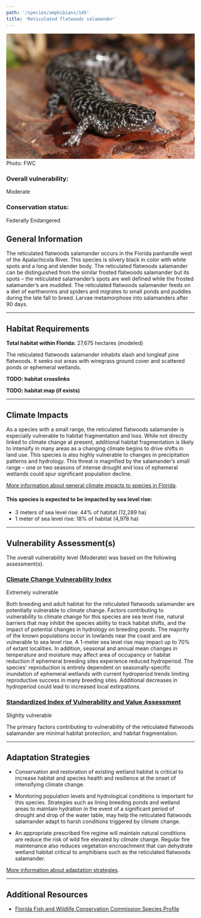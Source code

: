 ```yaml
---
path: '/species/amphibians/145'
title: 'Reticulated flatwoods salamander'
---
```


<content-header icon="salamanders" title="Reticulated flatwoods salamander" subtitle="Ambystoma bishopi"></content-header>

<div id="TopSection">

<div class="header-photo"><img src="145.jpg" alt="Photo for Reticulated flatwoods salamander"/>
<figcaption>Photo: FWC</figcaption></div>

<div>

### Overall vulnerability:

<div class="vulnerability vulnerability-moderate">Moderate</div>

### Conservation status:

Federally Endangered

</div>
</div>

## General Information

The reticulated flatwoods salamander occurs in the Florida panhandle west of the Apalachicola River.  This species is silvery black in color with white spots and a long and slender body.  The reticulated flatwoods salamander can be distinguished from the similar frosted flatwoods salamander but its spots – the reticulated salamander’s spots are well defined while the frosted salamander’s are muddled.  The reticulated flatwoods salamander feeds on a diet of earthworms and spiders and migrates to small ponds and puddles during the late fall to breed.  Larvae metamorphose into salamanders after 90 days.

<hr />

## Habitat Requirements

**Total habitat within Florida:** 27,675 hectares (modeled)

The reticulated flatwoods salamander inhabits slash and longleaf pine flatwoods.  It seeks out areas with wiregrass ground cover and scattered ponds or ephemeral wetlands.

**TODO: habitat crosslinks**

**TODO: habitat map (if exists)**

<hr />

## Climate Impacts

As a species with a small range, the reticulated flatwoods salamander is especially vulnerable to habitat fragmentation and loss.  While not directly linked to climate change at present, additional habitat fragmentation is likely to intensify in many areas as a changing climate begins to drive shifts in land use.  This species is also highly vulnerable to changes in precipitation patterns and hydrology.  This threat is magnified by the salamander’s small range – one or two seasons of intense drought and loss of ephemeral wetlands could spur significant population decline.

[More information about general climate impacts to species in Florida](/impacts/species).


#### This species is expected to be impacted by sea level rise:

- 3 meters of sea level rise: 44% of habitat (12,289 ha)
- 1 meter of sea level rise: 18% of habitat (4,978 ha)
    

<hr />

## Vulnerability Assessment(s)

The overall vulnerability level (Moderate) was based on the following assessment(s).
#### 
<div class="vulnerability-header">
<h3><a href="/impacts/vulnerability/ccvi">Climate Change Vulnerability Index</a></h3>
<div class="vulnerability vulnerability-extreme">Extremely vulnerable</div>
</div> 

Both breeding and adult habitat for the reticulated flatwoods salamander are potentially vulnerable to climate change. Factors contributing to vulnerability to climate change for this species are sea level rise, natural barriers that may inhibit the species ability to track habitat shifts, and the impact of potential changes in hydrology on breeding ponds.    The majority of the known populations occur in lowlands near the coast and are vulnerable to sea level rise.  A 1-meter sea level rise may impact up to 70% of extant localities. In addition, seasonal and annual mean changes in temperature and moisture may affect area of occupancy or habitat reduction if ephemeral breeding sites experience reduced hydroperiod.  The species' reproduction is entirely dependent on seasonally-specific inundation of ephemeral wetlands with current hydroperiod trends limiting reproductive success in many breeding sites. Additional decreases in hydroperiod could lead to increased local extirpations.

#### 
<div class="vulnerability-header">
<h3><a href="/impacts/vulnerability/sivva/species">Standardized Index of Vulnerability and Value Assessment</a></h3>
<div class="vulnerability vulnerability-slight">Slightly vulnerable</div>
</div> 

The primary factors contributing to vulnerability of the reticulated flatwoods salamander  are minimal habitat protection, and habitat fragmentation.


<hr />

## Adaptation Strategies

- Conservation and restoration of existing wetland habitat is critical to increase habitat and species health and resilience at the onset of intensifying climate change.

- Monitoring population levels and hydrological conditions is important for this species.  Strategies such as lining breeding ponds and wetland areas to maintain hydration in the event of a significant period of drought and drop of the water table, may help the reticulated flatwoods salamander adapt to harsh conditions triggered by climate change.

- An appropriate prescribed fire regime will maintain natural conditions are reduce the risk of wild fire elevated by climate change.  Regular fire maintenance also reduces vegetation encroachment that can dehydrate wetland habitat critical to amphibians such as the reticulated flatwoods salamander.

[More information about adaptation strategies](/strategies).

<hr />


## Additional Resources

- [Florida Fish and Wildlife Conservation Commission Species Profile](https://myfwc.com/wildlifehabitats/profiles/amphibians/reticulated-flatwoods-salamander/)
